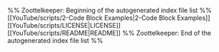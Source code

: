 %% Zoottelkeeper: Beginning of the autogenerated index file list  %%
 [[YouTube/scripts/2-Code Block Examples|2-Code Block Examples]]
 [[YouTube/scripts/LICENSE|LICENSE]]
 [[YouTube/scripts/README|README]]
%% Zoottelkeeper: End of the autogenerated index file list  %%
